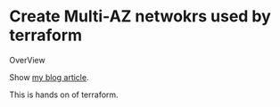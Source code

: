Create Multi-AZ netwokrs used by terraform
====

OverView

Show [my blog article](https://turedure-everyday.hatenadiary.com/entry/2020/01/19/214946).

This is hands on of terraform.
